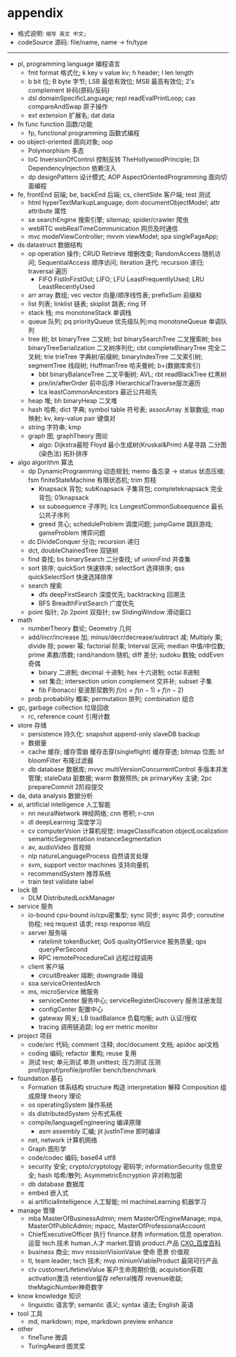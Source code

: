 # appendix

- 格式说明: `缩写 英文 中文;`
- codeSource 源码: file/name, name -> fn/type

---

- pl, programming language 编程语言
  - fmt format 格式化; k key v value kv; h header; l len length
  - b bit 位; B byte 字节; LSB 最低有效位; MSB 最高有效位; 2's complement 补码(原码/反码)
  - dsl domainSpecificLanguage; repl readEvalPrintLoop; cas compareAndSwap 原子操作
  - ext extension 扩展名; dat data
- fn func function 函数/功能
  - fp, functional programming 函数式编程
- oo object-oriented 面向对象; oop
  - Polymorphism 多态
  - IoC InversionOfControl 控制反转 TheHollywoodPrinciple; DI DependencyInjection 依赖注入
  - dp designPattern 设计模式; AOP AspectOrientedProgramming 面向切面编程
- fe, frontEnd 前端; be, backEnd 后端; cs, clientSide 客户端; test 测试
  - html hyperTextMarkupLanguage; dom documentObjectModel; attr attribute 属性
  - se searchEngine 搜索引擎; sitemap; spider/crawler 爬虫
  - webRTC webRealTimeCommunication 网页及时通信
  - mvc modelViewController; mvvm viewModel; spa singlePageApp;
- ds datastruct 数据结构
  - op operation 操作; CRUD Retrieve 增删改查; RandomAccess 随机访问; SequentialAccess 顺序访问; iteration 迭代; recursion 递归; traversal 遍历
    - FIFO FistInFirstOut; LIFO; LFU LeastFrequentlyUsed; LRU LeastRecentlyUsed
  - arr array 数组; vec vector 向量/顺序线性表; prefixSum 前缀和
  - list 列表; linklist 链表; skiplist 跳表; ring 环
  - stack 栈; ms monotoneStack 单调栈
  - queue 队列; pq priorityQueue 优先级队列;mq monotoneQueue 单调队列
  - tree 树; bt binaryTree 二叉树; bst binarySearchTree 二叉搜索树; bss binaryTreeSerialization 二叉树序列化; cbt completeBinaryTree 完全二叉树; trie trieTree 字典树/前缀树; binaryIndexTree 二叉索引树; segmentTree 线段树; HuffmanTree 哈夫曼树; b+(数据库索引)
    - bbt binaryBalanceTree 二叉平衡树; AVL; rbt readBlackTree 红黑树
    - pre/in/afterOrder 前中后序 HierarchicalTraverse层次遍历
    - lca leastCommonAncestors 最近公共祖先
  - heap 堆; bh binaryHeap 二叉堆
  - hash 哈希; dict 字典; symbol table 符号表; assocArray 关联数组; map 映射; kv, key-value pair 键值对
  - string 字符串; kmp
  - graph 图; graphTheory 图论
    - algo: Dijkstra最短 Floyd 最小生成树(Kruskal&Prim) A星寻路 二分图(染色法) 拓扑排序
- algo algorithm 算法
  - dp DynamicProgramming 动态规划; memo 备忘录 -> status 状态压缩; fsm finiteStateMachine 有限状态机; trim 剪枝
    - Knapsack 背包; subKnapsack 子集背包; completeknapsack 完全背包; 01knapsack
    - ss subsequence 子序列; lcs LongestCommonSubsequence 最长公共子序列
    - greed 贪心; scheduleProblem 调度问题; jumpGame 跳跃游戏; gameProblem 博弈问题
  - dc DivideConquer 分治; recursion 递归
  - dct, doubleChainedTree 双链树
  - find 查找; bs binarySearch 二分查找; uf unionFind 并查集
  - sort 排序; quickSort 快速排序; selectSort 选择排序; qss quickSelectSort 快速选择排序
  - search 搜索
    - dfs deepFirstSearch 深度优先; backtracking 回溯法
    - BFS BreadthFirstSearch 广度优先
  - point 指针; 2p 2point 双指针; sw SlidingWindow 滑动窗口
- math
  - numberTheory 数论; Geometry 几何
  - add/incr/increase 加; minus/decr/decrease/subtract 减; Multiply 乘; divide 除; power 幂; factorial 阶乘; Interval 区间; median 中值/中位数; prime 素数/质数; rand/random 随机; diff 差分; sudoku 数独; oddEven 奇偶
    - binary 二进制; decimal 十进制; hex 十六进制; octal 8进制
    - set 集合; intersection union complement 交并补; subset 子集
    - fib Fibonacci 斐波那契数列 $f(n)=f(n-1)+f(n-2)$
  - prob probability 概率; permutation 排列; combination 组合
- gc, garbage collection 垃圾回收
  - rc, reference count 引用计数
- store 存储
  - persistence 持久化: snapshot append-only slaveDB backup
  - 数据量
  - cache 缓存; 缓存雪崩 缓存击穿(singleflight) 缓存穿透; bitmap 位图; bf bloomFilter 布隆过滤器
  - db database 数据库; mvvc multiVersionConcurrentControl 多版本并发管理; staleData 脏数据; warm 数据预热; pk primaryKey 主键; 2pc prepareCommit 2阶段提交
- da, data analysis 数据分析
- ai, artificial intelligence 人工智能
  - nn neuralNetwork 神经网络; cnn 卷积; r-cnn
  - dl deepLearning 深度学习
  - cv computerVsion 计算机视觉: imageClassification objectLocalization semanticSegmentation instanceSegmentation
  - av, audioVideo 音视频
  - nlp natureLanguageProcess 自然语言处理
  - svm, support vector machines 支持向量机
  - recommendSystem 推荐系统
  - train test validate label
- lock 锁
  - DLM DistributedLockManager
- service 服务
  - io-bound cpu-bound io/cpu密集型; sync 同步; async 异步; coroutine 协程; req request 请求; resp response 响应
  - server 服务端
    - ratelimit tokenBucket; QoS qualityOfService 服务质量; qps queryPerSecond
    - RPC remoteProcedureCall 远程过程调用
  - client 客户端
    - circuitBreaker 熔断; downgrade 降级
  - soa serviceOrientedArch
  - ms, microService 微服务
    - serviceCenter 服务中心; serviceRegisterDiscovery 服务注册发现
    - configCenter 配置中心
    - gateway 网关; LB loadBalance 负载均衡; auth 认证/授权
    - tracing 调用链追踪; log err metric monitor
- project 项目
  - code/src 代码; comment 注释; doc/document 文档; apidoc api文档
  - coding 编码; refactor 重构; reuse 复用
  - 测试 test; 单元测试 单测 unittest; 压力测试 压测 prof/pprof/profile/profiler bench/benchmark
- foundation 基石
  - Formation 体系结构 structure 构造 interpretation 解释 Composition 组成原理 theory 理论
  - os operatingSystem 操作系统
  - ds distributedSystem 分布式系统
  - compile/languageEngineering 编译原理
    - asm assembly 汇编; jit justInTime 即时编译
  - net, network 计算机网络
  - Graph 图形学
  - code/codec 编码; base64 utf8
  - security 安全; crypto/cryptology 密码学; informationSecurity 信息安全; hash 哈希/散列; AsymmetricEncryption 非对称加密
  - db database 数据库
  - embed 嵌入式
  - ai artificialIntelligence 人工智能; ml machineLearning 机器学习
- manage 管理
  - mba MasterOfBusinessAdmin; mem MasterOfEngineManage; mpa, MasterOfPublicAdmin; mpacc, MasterOfProfessionalAccount
  - ChiefExecutiveOfficer 执行 finance.财务 information.信息 operation.运营 tech.技术 human.人才 market.营销 product.产品 [CXO_百度百科](https://baike.baidu.com/item/CXO)
  - business 商业; mvv missionVisionValue 使命 愿景 价值观
  - tl, team leader; tech 技术; mvp miniumViableProduct 最简可行产品
  - clv customerLifetimeValue 客户生命周期价值; acquisition获取 activation激活 retention留存 referral推荐 revenue收益; theMagicNumber神奇数字
- know knowledge 知识
  - linguistic 语言学; semantic 语义; syntax 语法; English 英语
- tool 工具
  - md, markdown; mpe, markdown preview enhance
- other
  - fineTune 微调
  - TuringAward 图灵奖
